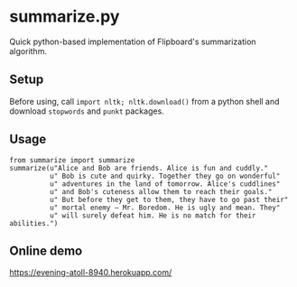 summarize.py
============

Quick python-based implementation of Flipboard's summarization algorithm.


Setup
-----

Before using, call `import nltk; nltk.download()` from a python shell and download `stopwords` and `punkt` packages.


Usage
-----

	from summarize import summarize
	summarize(u"Alice and Bob are friends. Alice is fun and cuddly."
	          u" Bob is cute and quirky. Together they go on wonderful"
	          u" adventures in the land of tomorrow. Alice's cuddlines"
	          u" and Bob's cuteness allow them to reach their goals."
	          u" But before they get to them, they have to go past their"
	          u" mortal enemy — Mr. Boredom. He is ugly and mean. They"
	          u" will surely defeat him. He is no match for their abilities.")


Online demo
-----------

https://evening-atoll-8940.herokuapp.com/

